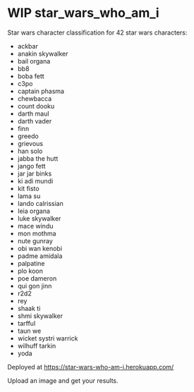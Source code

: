 # WIP star_wars_who_am_i
Star wars character classification for 42 star wars characters:
- ackbar
- anakin skywalker
- bail organa
- bb8
- boba fett
- c3po
- captain phasma
- chewbacca
- count dooku
- darth maul
- darth vader
- finn
- greedo
- grievous
- han solo
- jabba the hutt
- jango fett
- jar jar binks
- ki adi mundi
- kit fisto
- lama su
- lando calrissian
- leia organa
- luke skywalker
- mace windu
- mon mothma
- nute gunray
- obi wan kenobi
- padme amidala
- palpatine
- plo koon
- poe dameron
- qui gon jinn
- r2d2
- rey
- shaak ti
- shmi skywalker
- tarfful
- taun we
- wicket systri warrick
- wilhuff tarkin
- yoda

Deployed at https://star-wars-who-am-i.herokuapp.com/

Upload an image and get your results.